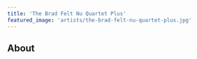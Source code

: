 ```yaml
---
title: 'The Brad Felt Nu Quartet Plus'
featured_image: 'artists/the-brad-felt-nu-quartet-plus.jpg'
---
```


## About


